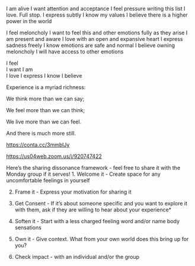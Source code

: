 

I am alive
I want attention and acceptance
I feel pressure writing this list
I love. Full stop.
I express subtly
I know my values
I believe there is a higher power in the world

I feel meloncholy
I want to feel this and other emotions fully as they arise
I am present and aware 
I love with an open and expansive heart
I express sadness freely
I know emotions are safe and normal
I believe owning meloncholy I will have access to other emotions



I feel  
I want
I am   
I love 
I express 
I know 
I believe 

Experience is a myriad richness:

We think more than we can say;

We feel more than we can think;

We live more than we can feel. 

And there is much more still.


https://conta.cc/3mmblJy



https://us04web.zoom.us/j/920747422 


Here’s the sharing dissonance framework - feel free to share it with the Monday group if it serves! 1. Welcome it - Create space for any uncomfortable feelings in yourself

2. Frame it  - Express your motivation for sharing it

3. Get Consent - If it’s about someone specific and you want to explore it with them, ask if they are willing to hear about your experience*

4. Soften it - Start with a less charged feeling word and/or name body sensations

5. Own it - Give context. What from your own world does this bring up for you?

6. Check impact - with an individual and/or the group



